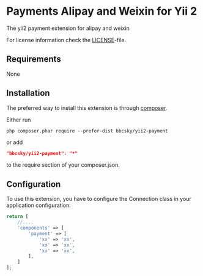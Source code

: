 Payments Alipay and Weixin for Yii 2
===============================================

The yii2 payment extension for alipay and weixin

For license information check the [LICENSE](LICENSE.md)-file.


Requirements
------------

None

Installation
------------

The preferred way to install this extension is through [composer](http://getcomposer.org/download/).

Either run

```
php composer.phar require --prefer-dist bbcsky/yii2-payment
```

or add

```json
"bbcsky/yii2-payment": "*"
```

to the require section of your composer.json.


Configuration
-------------

To use this extension, you have to configure the Connection class in your application configuration:

```php
return [
    //....
    'components' => [
        'payment' => [
            'xx' => 'xx',
            'xx' => 'xx',
            'xx' => 'xx',
        ],
    ]
];
```

